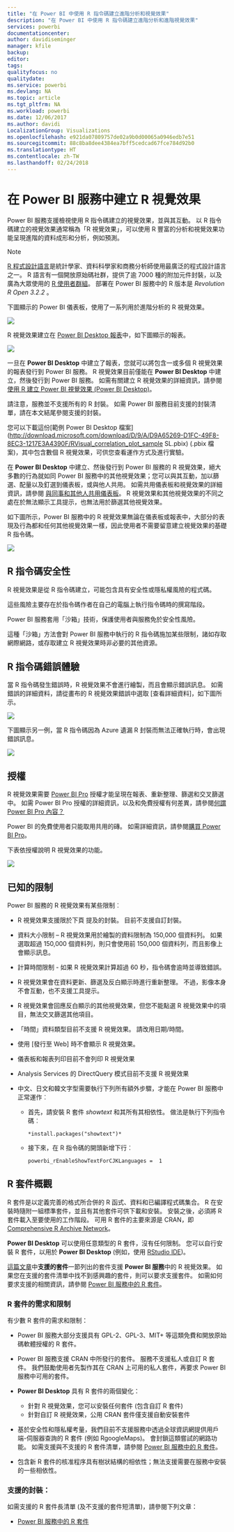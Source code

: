 ```yaml
---
title: "在 Power BI 中使用 R 指令碼建立進階分析和視覺效果"
description: "在 Power BI 中使用 R 指令碼建立進階分析和進階視覺效果"
services: powerbi
documentationcenter: 
author: davidiseminger
manager: kfile
backup: 
editor: 
tags: 
qualityfocus: no
qualitydate: 
ms.service: powerbi
ms.devlang: NA
ms.topic: article
ms.tgt_pltfrm: NA
ms.workload: powerbi
ms.date: 12/06/2017
ms.author: davidi
LocalizationGroup: Visualizations
ms.openlocfilehash: e921da07809757de02a9b0d00065a0946edb7e51
ms.sourcegitcommit: 88c8ba8dee4384ea7bff5cedcad67fce784d92b0
ms.translationtype: HT
ms.contentlocale: zh-TW
ms.lasthandoff: 02/24/2018
---
```

# <a name="creating-r-visuals-in-the-power-bi-service"></a>在 Power BI 服務中建立 R 視覺效果
Power BI 服務支援檢視使用 R 指令碼建立的視覺效果，並與其互動。 以 R 指令碼建立的視覺效果通常稱為「R 視覺效果」，可以使用 R 豐富的分析和視覺效果功能呈現進階的資料成形和分析，例如預測。

> [!NOTE]
> [R 程式設計語言](https://www.r-project.org/)是統計學家、資料科學家和商務分析師使用最廣泛的程式設計語言之一。 R 語言有一個開放原始碼社群，提供了逾 7000 種的附加元件封裝，以及廣為大眾使用的 [R 使用者群組](http://msdsug.microsoft.com/)。 部署在 Power BI 服務中的 R 版本是 *Revolution R Open 3.2.2* 。
> 
> 

下圖顯示的 Power BI 儀表板，使用了一系列用於進階分析的 R 視覺效果。

![](media/service-r-visuals/r-visuals-service_1.png)

R 視覺效果建立在 [Power BI Desktop 報表](desktop-get-the-desktop.md)中，如下圖顯示的報表。

![](media/service-r-visuals/r-visuals-service_2a.png)

一旦在 **Power BI Desktop** 中建立了報表，您就可以將包含一或多個 R 視覺效果的報表發行到 Power BI 服務。 R 視覺效果目前僅能在 **Power BI Desktop** 中建立，然後發行到 Power BI 服務。 如需有關建立 R 視覺效果的詳細資訊，請參閱 [使用 R 建立 Power BI 視覺效果 (Power BI Desktop)](desktop-r-visuals.md)。

請注意，服務並不支援所有的 R 封裝。 如需 Power BI 服務目前支援的封裝清單，請在本文結尾參閱支援的封裝。

您可以下載這份[範例 Power BI Desktop 檔案](http://download.microsoft.com/download/D/9/A/D9A65269-D1FC-49F8-8EC3-1217E3A4390F/RVisual_correlation_plot_sample SL.pbix) (.pbix 檔案)，其中包含數個 R 視覺效果，可供您查看運作方式及進行實驗。

在 **Power BI Desktop** 中建立、然後發行到 Power BI 服務的 R 視覺效果，絕大多數的行為就如同 Power BI 服務中的其他視覺效果；您可以與其互動，加以篩選、配量以及釘選到儀表板，或與他人共用。 如需共用儀表板和視覺效果的詳細資訊，請參閱 [與同事和其他人共用儀表板](service-share-dashboards.md)。 R 視覺效果和其他視覺效果的不同之處在於無法顯示工具提示，也無法用於篩選其他視覺效果。

如下圖所示，Power BI 服務中的 R 視覺效果無論在儀表板或報表中，大部分的表現及行為都和任何其他視覺效果一樣，因此使用者不需要留意建立視覺效果的基礎 R 指令碼。

![](media/service-r-visuals/r-visuals-service_3a.png)

## <a name="r-scripts-security"></a>R 指令碼安全性
R 視覺效果是從 R 指令碼建立，可能包含具有安全性或隱私權風險的程式碼。

這些風險主要存在於指令碼作者在自己的電腦上執行指令碼時的撰寫階段。

Power BI 服務套用「沙箱」技術，保護使用者與服務免於安全性風險。

這種「沙箱」方法會對 Power BI 服務中執行的 R 指令碼施加某些限制，諸如存取網際網路，或存取建立 R 視覺效果時非必要的其他資源。

## <a name="r-scripts-error-experience"></a>R 指令碼錯誤體驗
當 R 指令碼發生錯誤時，R 視覺效果不會進行繪製，而且會顯示錯誤訊息。 如需錯誤的詳細資料，請從畫布的 R 視覺效果錯誤中選取 [查看詳細資料]，如下圖所示。

![](media/service-r-visuals/r-visuals-service_4.png)

下圖顯示另一例，當 R 指令碼因為 Azure 遺漏 R 封裝而無法正確執行時，會出現錯誤訊息。

![](media/service-r-visuals/r-visuals-service_5.png)

## <a name="licensing"></a>授權
R 視覺效果需要 [Power BI Pro](service-self-service-signup-for-power-bi.md) 授權才能呈現在報表、重新整理、篩選和交叉篩選中。 如需 Power BI Pro 授權的詳細資訊，以及和免費授權有何差異，請參閱[何謂 Power BI Pro 內容？](service-premium.md)

Power BI 的免費使用者只能取用共用的磚。 如需詳細資訊，請參閱[購買 Power BI Pro](service-admin-purchasing-power-bi-pro.md)。

下表依授權說明 R 視覺效果的功能。

![](media/service-r-visuals/r-visuals-service_6a.png)

## <a name="known-limitations"></a>已知的限制
Power BI 服務的 R 視覺效果有某些限制︰

* R 視覺效果支援限於下頁 <make this a link to the supported packages page per my excel> 提及的封裝。 目前不支援自訂封裝。
* 資料大小限制 – R 視覺效果用於繪製的資料限制為 150,000 個資料列。 如果選取超過 150,000 個資料列，則只會使用前 150,000 個資料列，而且影像上會顯示訊息。
* 計算時間限制 - 如果 R 視覺效果計算超過 60 秒，指令碼會逾時並導致錯誤。
* R 視覺效果會在資料更新、篩選及反白顯示時進行重新整理。 不過，影像本身不會互動，也不支援工具提示。
* R 視覺效果會回應反白顯示的其他視覺效果，但您不能點選 R 視覺效果中的項目，無法交叉篩選其他項目。
* 「時間」資料類型目前不支援 R 視覺效果。 請改用日期/時間。
* 使用 [發行至 Web] 時不會顯示 R 視覺效果。
* 儀表板和報表列印目前不會列印 R 視覺效果
* Analysis Services 的 DirectQuery 模式目前不支援 R 視覺效果
* 中文、日文和韓文字型需要執行下列所有額外步驟，才能在 Power BI 服務中正常運作︰
  
  * 首先，請安裝 R 套件 *showtext* 和其所有其相依性。 做法是執行下列指令碼︰
    
        *install.packages("showtext")*
  * 接下來，在 R 指令碼的開頭新增下行︰
    
        powerbi_rEnableShowTextForCJKLanguages =  1

## <a name="overview-of-r-packages"></a>R 套件概觀
R 套件是以定義完善的格式所合併的 R 函式、資料和已編譯程式碼集合。 R 在安裝時隨附一組標準套件，並且有其他套件可供下載和安裝。 安裝之後，必須將 R 套件載入至要使用的工作階段。 可用 R 套件的主要來源是 CRAN，即 [Comprehensive R Archive Network](https://cran.r-project.org/web/packages/available_packages_by_name.html)。

**Power BI Desktop** 可以使用任意類型的 R 套件，沒有任何限制。 您可以自行安裝 R 套件，以用於 **Power BI Desktop** (例如，使用 [RStudio IDE](https://www.rstudio.com/))。

[這篇文章](service-r-packages-support.md)中**支援的套件**一節列出的套件支援 **Power BI 服務**中的 R 視覺效果。 如果您在支援的套件清單中找不到感興趣的套件，則可以要求支援套件。 如需如何要求支援的相關資訊，請參閱 [Power BI 服務中的 R 套件](service-r-packages-support.md)。

### <a name="requirements-and-limitations-of-r-packages"></a>R 套件的需求和限制
有少數 R 套件的需求和限制：

* Power BI 服務大部分支援具有 GPL-2、GPL-3、MIT+ 等這類免費和開放原始碼軟體授權的 R 套件。
* Power BI 服務支援 CRAN 中所發行的套件。 服務不支援私人或自訂 R 套件。 我們鼓勵使用者先製作其在 CRAN 上可用的私人套件，再要求 Power BI 服務中可用的套件。
* **Power BI Desktop** 具有 R 套件的兩個變化：
  
  * 針對 R 視覺效果，您可以安裝任何套件 (包含自訂 R 套件)
  * 針對自訂 R 視覺效果，公用 CRAN 套件僅支援自動安裝套件
* 基於安全性和隱私權考量，我們目前不支援服務中透過全球資訊網提供用戶端-伺服器查詢的 R 套件 (例如 RgoogleMaps)。 會封鎖這類嘗試的網路功能。 如需支援與不支援的 R 套件清單，請參閱 [Power BI 服務中的 R 套件](service-r-packages-support.md)。
* 包含新 R 套件的核准程序具有樹狀結構的相依性；無法支援需要在服務中安裝的一些相依性。

### <a name="supported-packages"></a>支援的封裝：
如需支援的 R 套件長清單 (及不支援的套件短清單)，請參閱下列文章：

* [Power BI 服務中的 R 套件](service-r-packages-support.md)

